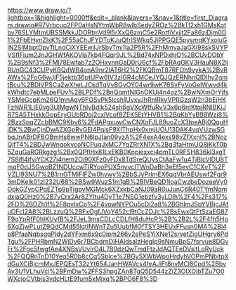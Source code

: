 https://www.draw.io/?lightbox=1&highlight=0000ff&edit=_blank&layers=1&nav=1&title=first_Diagram.drawio#R7Vrbcuo2FP0aHsNYtmWbR8wlbSedyZROz%2BkTI2xh1GMsKotbv76SLYMtmUBSSMkkJDORtmVd9l5rXxQ6zmC5e2RotfiVxjjt2Fa86zjDjm0D1%2FbEHynZlxK%2F55aChJFYDToKJuQfrISWkq5JjPPGQE5pysmqKYxoluGIN2SIMbptDpvTtLnqCiXYEEwilJrSbyTmi1Ia2P5R%2FhMmyaJaGXi98skSVYPVSfIFium2JnJGHWfAKOVla7kb4FQqr9JL%2Bd74xNPDxhjO%2BCUvDObY%2B9sNf3%2FMl78Ewfab7z2OHxynnGaD0rU6cf%2FbRAgGKV3HauN8X2ljRUnGC43CUPyKBQdWB4onA9nr2lAT6H2%2FKQBmT87RFOh9vykA%2BvRAWx%2FoG6wJjF5jektb36ptUPw6IV3zlGR4cMCeJYQJQzERNhnQlDIhy2gmtBcu%2BDIVPSCa2wXheLJCkdTqVvBGyOY04wr9wK76SvFyVoGelWwvd4kkWhdtc7ebMLpeFUv%2BLPDf%2BnQqmtNIGnOKUi4n4oz%2BwNXmOrYjfsYSMeGcpKm26Q1mnAgy9FOSyPk5lcsh1UvxvJhRnIRkyVPRGzqW2n3bEjHKFzhWR1LIE0vg3UlMgwNThIvBdIk524sh6gVXcWtfuRvV3x6p6ntKtqjRNIBKiJR7SA5THxkkGopEryGUbRDqj2cxlVcof8ZEK5EtYHVB1%2BqKbYyB98Wzj8%2BzzSpqZZcbBMC9Kbv6%2FdAPgxuwCwCNXoFJL89uoZcX3IpeABj0QquHjDK%2BwCjnDwAZXGpRvGEl4PqjsF9XIThpHx0xmjUOU13DAK4vqVUzwSGbqJnABrDFBOBmHs6wwPN6lpJIan09yzA%2F4exA4exs98vZfXxnl%2BNozQjfT4%2BDJwWnqokvcoNCPuqJxMC7YqZRrXN1X%2Bg3faHtmUQ8jKkT0b5ZquGaRGRkgzg%2Bx0QPflHx81LxEKB0Knpjexxcj4pmTL0RFSH836kI3xgT7S8ifl4ifviYCK27i4nem2Oi90XFz0vFDx8TdSreQUysCtAaFw1u4TjBlcVlDU8TmqF0dJSGwoBZfNDUccwTlRYooPUX5nyvcITWnDaBh3eEf5evC1CXvT%2FVZLI93NU7%2B1rnGTMiFIFZw0hywy%2BbSJyPrlmEX6qgVbrAEUswf2Fgr93mDKeIk01zI232U68%2BSw9WuzS1m1gB%2BlVBeQD1loaCwzbeDozeeVy0OpkGZypCPqEZTp9pTjgpvMGMck6XZxkbCaNJ09aR0uJunC6R40TYmNqmdxjaQ0Hz0%2B7vCrx2Ar8ZYltu4DyT1e7NSG1ebzfv3yLDlh%2F4%2Fs317%2FD%2BDZh1f%2F8pvIxCp%2F4vowNYPOu5cDi2a8%2BGhImJSpYVBjcJAfuOFcI2A8%2BLzzuQ%2BFxOgfJVqY452cl9tCcZDJc%2BsEwxQtFtSzaEG87F9qYpRfF0hlKUyfB%2FJeL3msCDLcCDLfH8duHcP%2B%2B2L%2F4fh5Hp6XgZjwPLutZ9QdCMd55lqtINWnTZu5UubfMOfTSY3HEUxFFusn0MA%2Bi4p8PfaaNqbsgqPldy2dYFxm6x9c0ipm266y2ePeSYiXNe12srvetZigUHgry6PdTgu%2FPHRbmN2WiDy6r7BCbdrnDIHAldsalzHegIp9sNmuBpS7fsrvue8DGvFr%2Fgc5fwgfAe4XNBsVUvlrO4L780dzQwTmdFtzJdAQTEeDVsltLoRyUck%2FQQRnTnD10Yeq5R0b8cCq5Sblce%2BGy5XWbWpoHrdyhVOPmPNbitpXdGuXCiBjcmMvJEPQEsT32zYt654JanHWAVcs4hrAJiFt8nvMCl8Cpd%2BbvAy3U1VLhuVci%2BFmDw%2FFS3hpgZAn8TgQ5D544zZiZ3OIXOibTZu7O0WXcjoCVtbis3vdcHLtE9fum5xMjxq%2BPO6F8%3D
